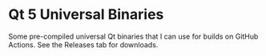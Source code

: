 # Qt 5 Universal Binaries

Some pre-compiled universal Qt binaries that I can use for builds on GitHub Actions. See the Releases tab for downloads.
